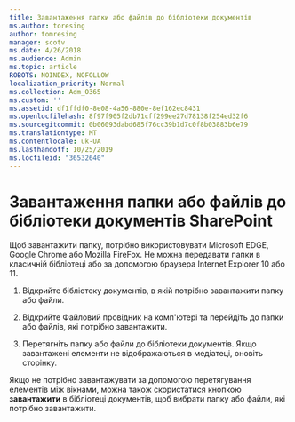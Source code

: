 ```yaml
---
title: Завантаження папки або файлів до бібліотеки документів
ms.author: toresing
author: tomresing
manager: scotv
ms.date: 4/26/2018
ms.audience: Admin
ms.topic: article
ROBOTS: NOINDEX, NOFOLLOW
localization_priority: Normal
ms.collection: Adm_O365
ms.custom: ''
ms.assetid: df1ffdf0-8e08-4a56-880e-8ef162ec8431
ms.openlocfilehash: 8f97f905f2db71cff299ee27d78138f254ed32f6
ms.sourcegitcommit: 0b06093dabd685f76cc39b1d7c0f8b03883b6e79
ms.translationtype: MT
ms.contentlocale: uk-UA
ms.lasthandoff: 10/25/2019
ms.locfileid: "36532640"
---
```

# <a name="upload-a-folder-or-files-to-a-sharepoint-document-library"></a>Завантаження папки або файлів до бібліотеки документів SharePoint

Щоб завантажити папку, потрібно використовувати Microsoft EDGE, Google Chrome або Mozilla FireFox. Не можна передавати папки в класичній бібліотеці або за допомогою браузера Internet Explorer 10 або 11.
  
1. Відкрийте бібліотеку документів, в якій потрібно завантажити папку або файли.
    
2. Відкрийте Файловий провідник на комп'ютері та перейдіть до папки або файлів, які потрібно завантажити.
    
3. Перетягніть папку або файли до бібліотеки документів. Якщо завантажені елементи не відображаються в медіатеці, оновіть сторінку. 
    
Якщо не потрібно завантажувати за допомогою перетягування елементів між вікнами, можна також скористатися кнопкою **завантажити** в бібліотеці документів, щоб вибрати папку або файли, які потрібно завантажити. 
  

